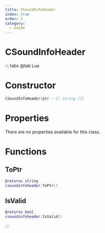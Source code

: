 ```yaml
---
title: CSoundInfoHeader
index: true
order: 2
category:
  - Guide
---
```


# CSoundInfoHeader

::: tabs
@tab Lua
# Constructor
```lua
CSoundInfoHeader(ptr --[[ string ]])
```
# Properties
There are no properties available for this class.
# Functions
## ToPtr
```lua
@returns string
csoundinfoheader:ToPtr()
```
## IsValid
```lua
@returns bool
csoundinfoheader:IsValid()
```

:::
